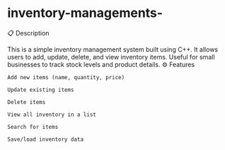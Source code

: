 # inventory-managements-
📋 Description

This is a simple inventory management system built using C++. It allows users to add, update, delete, and view inventory items. Useful for small businesses to track stock levels and product details.
⚙️ Features

    Add new items (name, quantity, price)

    Update existing items

    Delete items

    View all inventory in a list

    Search for items

    Save/load inventory data
